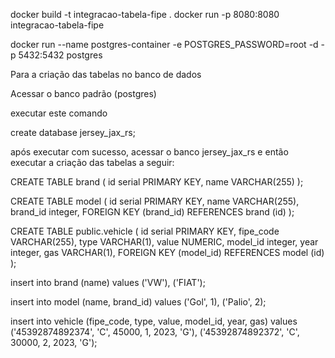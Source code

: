 docker build -t integracao-tabela-fipe .
docker run -p 8080:8080 integracao-tabela-fipe

docker run --name postgres-container -e POSTGRES_PASSWORD=root -d -p 5432:5432 postgres

Para a criação das tabelas no banco de dados

Acessar o banco padrão (postgres)

executar este comando

create database jersey_jax_rs;

após executar com sucesso, acessar o banco jersey_jax_rs
e então executar a criação das tabelas a seguir:

CREATE TABLE brand (
    id serial PRIMARY KEY,
    name VARCHAR(255)
);

CREATE TABLE model (
    id serial PRIMARY KEY,
    name VARCHAR(255),
    brand_id integer,
    FOREIGN KEY (brand_id) REFERENCES brand (id)
);

CREATE TABLE public.vehicle (
    id serial PRIMARY KEY,
    fipe_code VARCHAR(255),
    type VARCHAR(1),
    value NUMERIC,
    model_id integer,
    year integer,
    gas VARCHAR(1),
    FOREIGN KEY (model_id) REFERENCES model (id)
);

insert into brand (name) values ('VW'), ('FIAT');

insert into model (name, brand_id) values ('Gol', 1), ('Palio', 2);

insert into vehicle (fipe_code, type, value, model_id, year, gas) values ('45392874892374', 'C', 45000, 1, 2023, 'G'), ('45392874892372', 'C', 30000, 2, 2023, 'G');
